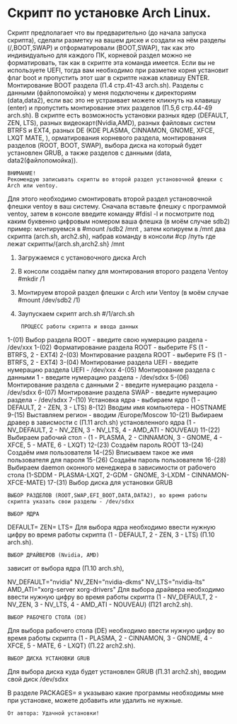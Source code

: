 #     Скрипт по установке Arch Linux.
Скрипт предполагает что вы предварительно (до начала запуска скрипта),
сделали разметку на вашем диске и создали на нём разделы (/,BOOT,SWAP)
и отформатировали (BOOT,SWAP), так как это индивидуально для каждого ПК,
корневой раздел можно не форматировать, так как в скрипте эта команда имеется.
Если вы не используете UEFI, тогда вам необходимо при разметке корня установит флаг boot
и пропустить этот шаг в скрипте нажав клавишу ENTER.
Монтирование BOOT раздела (П.4 стр.41-43 arch.sh).
Разделы с данными (файлопомойка) у меня подключены к директориям (data,data2),
если вас это не устраивает можете кликнуть на клавишу (enter)
и пропустить монтирование этих разделов (П.5,6 стр.44-49 arch.sh).
В скрипте есть возможность установки разных ядер (DEFAULT, ZEN, LTS),
разных видеокарт(Nvidia,AMD), разных файловых систем BTRFS и EXT4,
разных DE (KDE PLASMA, CINNAMON, GNOME, XFCE, LXQT MATE, ),
орматирования корневого раздела, монтирования разделов (ROOT, BOOT, SWAP),
выбора диска на который будет установлен GRUB,
а также разделов с данными (data, data2(файлопомойка)).

    ВНИМАНИЕ!
    Рекомендую записывать скрипты во второй раздел установочной флешки с Arch или ventoy.
Для этого необходимо смонтировать второй раздел  установочной флешки ventoy в ваш систему.
    Сначала вставьте флешку с программой ventoy, затем в консоле введите команду #fdisl -l 
    и посмотрите под каким буквенно цифровым номером ваша флешка (в моём случае sdb2)
пример:
монтируемся в #mount /sdb2 /mnt , затем копируем в /mnt два скрипта (arch.sh, arch2.sh),
набрав команду в консоли #cp /путь где лежат скрипты/{arch.sh,arch2.sh} /mnt

1. Загружаемся с установочного диска Arch
2. В консоли создаём папку для монтирования второго раздела Ventoy #mkdir /1
3. Монтируем второй раздел флешки с Arch или Ventoy (в моём случае #mount /dev/sdb2 /1)
4. Заупускаем скрипт arch.sh  #/1/arch.sh

        ПРОЦЕСС работы скрипта и ввода данных
1-(01) Выбор раздела ROOT - введите свою нумерацию раздела - /dev/xxx
1-(02) Форматирование раздела ROOT - выберите FS (1 - BTRFS, 2 - EXT4)
2-(03) Монтирование раздела ROOT - выберите FS (1 - BTRFS, 2 - EXT4)
3-(04) Монтирование раздела UEFI - введите нумерацию раздела UEFI - /dev/xxx
4-(05) Монтирование раздела с данными 1 - введите нумерацию раздела - /dev/sdxx
5-(06) Монтирование раздела с данными 2 - введите нумерацию раздела - /dev/sdxx
6-(07) Монтирование раздела SWAP - введите нумерацию раздела - /dev/sdxx
7-(10) Установка ядра - выбираем ядро (1 - DEFAULT, 2 - ZEN, 3 - LTS)
8-(12) Вводим имя компьютера - HOSTNAME
9-(15) Выставляем регион - вводим /Europe/Moscow
10-(21) Выбираем дравер в зависмости с (П.11 arch.sh) установленного ядра
(1 - NV_DEFAULT, 2 - NV_ZEN, 3 - NV_LTS, 4 - AMD_ATI - NOUVEAU)
11-(22) Выбираем рабочий стол - (1 - PLASMA, 2 - CINNAMON, 3 - GNOME, 4 - XFCE, 5 - MATE, 6 - LXQT)
12-(23) Создаём пароль ROOT
13-(24) Создаём имя пользователя
14-(25) Вписываем такое же имя пользователя для пароля
15-(26) Создаём пароль пользователя
16-(28) Выбираем daemon оконного менеджера в зависимости от рабочего стола
(1-SDDM - PLASMA-LXQT, 2-GDM - GNOME, 3-LXDM - CINNAMON-XFCE-MATE)
17-(31) Выбор диска для установки GRUB

    ВЫБОР РАЗДЕЛОВ (ROOT,SWAP,EFI_BOOT,DATA,DATA2), во время работы скрипта указать свои разделы - /dev/sdxx

    ВЫБОР ЯДРА
DEFAULT=
    ZEN=
    LTS=
Для выбора ядра необходимо ввести нужную цифру во время работы скрипта
(1 - DEFAULT, 2 - ZEN, 3 - LTS) (П.10 arch.sh).

    ВЫБОР ДРАЙВЕРОВ (Nvidia, AMD)
зависит от выбора ядра (П.10 arch.sh),

NV_DEFAULT="nvidia"
    NV_ZEN="nvidia-dkms"
    NV_LTS="nvidia-lts"
   AMD_ATI="xorg-server xorg-drivers"
Для выбора драйвера необходимо ввести нужную цифру во время работы скрипта
(1 - NV_DEFAULT, 2 - NV_ZEN, 3 - NV_LTS, 4 - AMD_ATI - NOUVEAU) (П21 arch2.sh).

    ВЫБОР РАБОЧЕГО СТОЛА (DE)
Для выбора рабочего стола (DE) необходимо ввести нужную цифру во время работы скрипта
(1 - PLASMA, 2 - CINNAMON, 3 - GNOME, 4 - XFCE, 5 - MATE, 6 - LXQT) (П.22 arch2.sh).

    ВЫБОР ДИСКА УСТАНОВКИ GRUB
Для выбора диска куда будет установлен GRUB (П.31 arch2.sh), вводим свой диск /dev/sdxx

В разделе PACKAGES= я указываю какие программы необходимы мне при установке,
можете добавить или удалить не нужные.

    От автора: Удачной установки!
